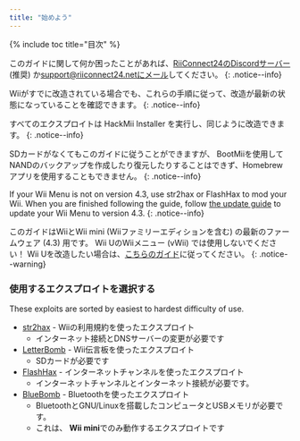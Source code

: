 ```yaml
---
title: "始めよう"
---
```


{% include toc title="目次" %}

このガイドに関して何か困ったことがあれば、[RiiConnect24のDiscordサーバー](https://discord.gg/rc24) (推奨) か[support@riiconnect24.netにメール](mailto:support@riiconnect24.net)してください。
{: .notice--info}

Wiiがすでに改造されている場合でも、これらの手順に従って、改造が最新の状態になっていることを確認できます。
{: .notice--info}

すべてのエクスプロイトは HackMii Installer を実行し、同じように改造できます。
{: .notice--info}

SDカードがなくてもこのガイドに従うことができますが、 BootMiiを使用してNANDのバックアップを作成したり復元したりすることはできず、Homebrewアプリを使用することもできません。
{: .notice--info}

If your Wii Menu is not on version 4.3, use str2hax or FlashHax to mod your Wii. When you are finished following the guide, follow [the update guide](update) to update your Wii Menu to version 4.3.
{: .notice--info}

このガイドはWiiとWii mini (Wiiファミリーエディションを含む) の最新のファームウェア (4.3) 用です。 Wii UのWiiメニュー (vWii) では使用しないでください！ Wii Uを改造したい場合は、[こちらのガイド](https://wiiu.hacks.guide)に従ってください。
{: .notice--warning}

### 使用するエクスプロイトを選択する

These exploits are sorted by easiest to hardest difficulty of use.

- [str2hax](str2hax) - Wiiの利用規約を使ったエクスプロイト
    * インターネット接続とDNSサーバーの変更が必要です
- [LetterBomb](letterbomb) - Wii伝言板を使ったエクスプロイト
    * SDカードが必要です
- [FlashHax](flashhax) - インターネットチャンネルを使ったエクスプロイト
    * インターネットチャンネルとインターネット接続が必要です。
- [BlueBomb](bluebomb) - Bluetoothを使ったエクスプロイト
    * BluetoothとGNU/Linuxを搭載したコンピュータとUSBメモリが必要です。
    * これは、 **Wii mini**でのみ動作するエクスプロイトです
